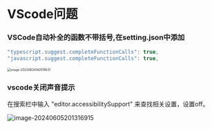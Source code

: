 # VScode问题

### VSCode自动补全的函数不带括号,在setting.json中添加

```js
"typescript.suggest.completeFunctionCalls": true,
"javascript.suggest.completeFunctionCalls": true,
```

<img src="https://gitlab.com/loveagri/pic/-/raw/main/2023-08-24/14/image-20230824140519531_20230824140520.png" alt="image-20230824140519531" style="zoom:50%;" />

### vscode关闭声音提示

在搜索栏中输入 "editor.accessibilitySupport" 来查找相关设置，设置off。

![image-20240605201316915](https://gitlab.com/loveagri/pic/-/raw/main/2024-06-05/20/30501_35746_image-20240605201316915.png)
